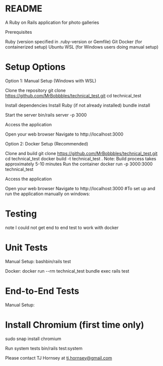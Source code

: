 # README
A Ruby on Rails application for photo galleries

Prerequisites

Ruby (version specified in .ruby-version or Gemfile)
Git
Docker (for containerized setup)
Ubuntu WSL (for Windows users doing manual setup)

# Setup Options
Option 1: Manual Setup (Windows with WSL)

Clone the repository
git clone https://github.com/MrBobbbles/technical_test.git
cd technical_test

Install dependencies
Install Ruby (if not already installed)
bundle install

Start the server
bin/rails server -p 3000

Access the application

Open your web browser
Navigate to http://localhost:3000


Option 2: Docker Setup (Recommended)

Clone and build
git clone https://github.com/MrBobbbles/technical_test.git
cd technical_test
docker build -t technical_test .
Note: Build process takes approximately 5-10 minutes
Run the container
docker run -p 3000:3000 technical_test

Access the application

Open your web browser
Navigate to http://localhost:3000
#To set up and run the application manually on windows:

# Testing

note I could not get end to end test to work with docker

# Unit Tests

Manual Setup:
bashbin/rails test

Docker:
docker run --rm technical_test bundle exec rails test

# End-to-End Tests

Manual Setup:
# Install Chromium (first time only)
sudo snap install chromium

Run system tests
bin/rails test:system

Please contact TJ Hornsey at tj.hornsey@gmail.com